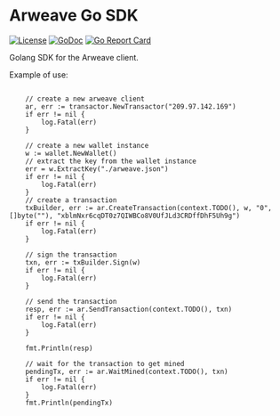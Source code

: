 # Arweave Go SDK


[![License](http://img.shields.io/badge/license-MIT-blue.svg)](https://github.com/Dev43/arweave-go/blob/master/LICENSE.md)
[![GoDoc](https://godoc.org/github.com/golang/gddo?status.svg)](https://godoc.org/github.com/Dev43/arweave-go)
[![Go Report Card](https://goreportcard.com/badge/github.com/Dev43/arweave-go)](https://goreportcard.com/report/github.com/Dev43/arweave-go)

Golang SDK for the Arweave client.

Example of use:

```golang

	// create a new arweave client
    ar, err := transactor.NewTransactor("209.97.142.169")
    if err != nil {
        log.Fatal(err)
    }

	// create a new wallet instance
	w := wallet.NewWallet()
	// extract the key from the wallet instance
	err = w.ExtractKey("./arweave.json")
	if err != nil {
		log.Fatal(err)
	}
	// create a transaction
	txBuilder, err := ar.CreateTransaction(context.TODO(), w, "0", []byte(""), "xblmNxr6cqDT0z7QIWBCo8V0UfJLd3CRDffDhF5Uh9g")
	if err != nil {
		log.Fatal(err)
	}

	// sign the transaction
	txn, err := txBuilder.Sign(w)
	if err != nil {
		log.Fatal(err)
	}

	// send the transaction
	resp, err := ar.SendTransaction(context.TODO(), txn)
	if err != nil {
		log.Fatal(err)
	}

	fmt.Println(resp)

	// wait for the transaction to get mined
	pendingTx, err := ar.WaitMined(context.TODO(), txn)
	if err != nil {
		log.Fatal(err)
	}
	fmt.Println(pendingTx)

```
